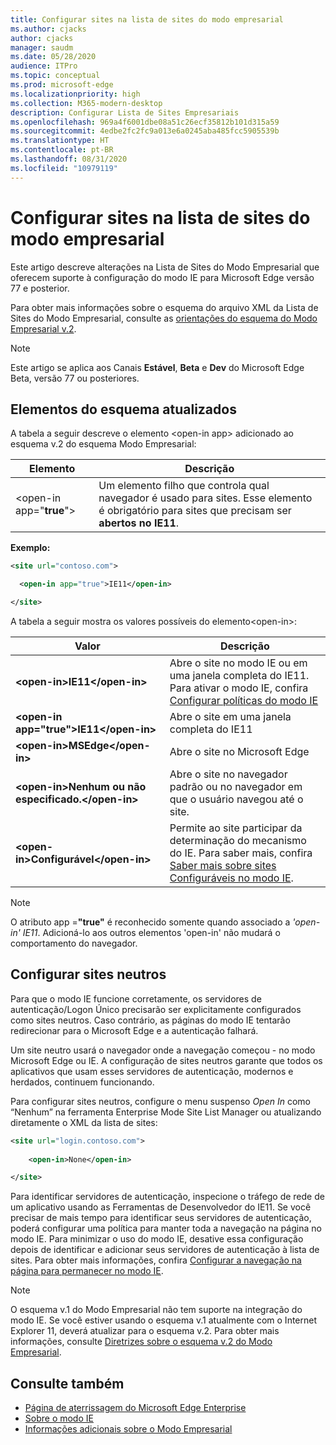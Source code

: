 ```yaml
---
title: Configurar sites na lista de sites do modo empresarial
ms.author: cjacks
author: cjacks
manager: saudm
ms.date: 05/28/2020
audience: ITPro
ms.topic: conceptual
ms.prod: microsoft-edge
ms.localizationpriority: high
ms.collection: M365-modern-desktop
description: Configurar Lista de Sites Empresariais
ms.openlocfilehash: 969a4f6001dbe08a51c26ecf35812b101d315a59
ms.sourcegitcommit: 4edbe2fc2fc9a013e6a0245aba485fcc5905539b
ms.translationtype: HT
ms.contentlocale: pt-BR
ms.lasthandoff: 08/31/2020
ms.locfileid: "10979119"
---
```

# Configurar sites na lista de sites do modo empresarial

Este artigo descreve alterações na Lista de Sites do Modo Empresarial que oferecem suporte à configuração do modo IE para Microsoft Edge versão 77 e posterior.

Para obter mais informações sobre o esquema do arquivo XML da Lista de Sites do Modo Empresarial, consulte as [orientações do esquema do Modo Empresarial v.2](https://docs.microsoft.com/internet-explorer/ie11-deploy-guide/enterprise-mode-schema-version-2-guidance).

> [!NOTE]
> Este artigo se aplica aos Canais **Estável**, **Beta** e **Dev** do Microsoft Edge Beta, versão 77 ou posteriores.

## Elementos do esquema atualizados

A tabela a seguir descreve o elemento \<open-in app\> adicionado ao esquema v.2 do esquema Modo Empresarial:

| **Elemento** | **Descrição** |
| --- | --- |
| \<open-in app="**true**"\> | Um elemento filho que controla qual navegador é usado para sites. Esse elemento é obrigatório para sites que precisam ser **abertos no IE11**.|

**Exemplo:**

``` xml
<site url="contoso.com">

  <open-in app="true">IE11</open-in>

</site>
```

A tabela a seguir mostra os valores possíveis do elemento\<open-in\>:

| **Valor** | **Descrição** |
| --- | --- |
| **\<open-in\>IE11\</open-in\>** | Abre o site no modo IE ou em uma janela completa do IE11. Para ativar o modo IE, confira [Configurar políticas do modo IE](https://docs.microsoft.com/deployedge/edge-ie-mode-policies)|
| **\<open-in app="**true**"\>IE11\</open-in\>** | Abre o site em uma janela completa do IE11 |
| **\<open-in\>MSEdge\</open-in\>** | Abre o site no Microsoft Edge |
| **\<open-in\>Nenhum ou não especificado.\</open-in\>** | Abre o site no navegador padrão ou no navegador em que o usuário navegou até o site. |
|**\<open-in\>Configurável\</open-in\>** | Permite ao site participar da determinação do mecanismo do IE. Para saber mais, confira [Saber mais sobre sites Configuráveis no modo IE](edge-learnmore-configurable-sites-ie-mode.md).  |

>[!NOTE]
> O atributo app =**"true"** é reconhecido somente quando associado a _'open-in' IE11_. Adicioná-lo aos outros elementos 'open-in' não mudará o comportamento do navegador.   

## Configurar sites neutros

Para que o modo IE funcione corretamente, os servidores de autenticação/Logon Único precisarão ser explicitamente configurados como sites neutros. Caso contrário, as páginas do modo IE tentarão redirecionar para o Microsoft Edge e a autenticação falhará.

Um site neutro usará o navegador onde a navegação começou - no modo Microsoft Edge ou IE. A configuração de sites neutros garante que todos os aplicativos que usam esses servidores de autenticação, modernos e herdados, continuem funcionando.

Para configurar sites neutros, configure o menu suspenso *Open In* como “Nenhum” na ferramenta Enterprise Mode Site List Manager ou atualizando diretamente o XML da lista de sites:

``` xml
<site url="login.contoso.com">
   
    <open-in>None</open-in>

</site>
```

Para identificar servidores de autenticação, inspecione o tráfego de rede de um aplicativo usando as Ferramentas de Desenvolvedor do IE11. Se você precisar de mais tempo para identificar seus servidores de autenticação, poderá configurar uma política para manter toda a navegação na página no modo IE. Para minimizar o uso do modo IE, desative essa configuração depois de identificar e adicionar seus servidores de autenticação à lista de sites. Para obter mais informações, confira [Configurar a navegação na página para permanecer no modo IE](https://docs.microsoft.com/deployedge/microsoft-edge-policies#internetexplorerintegrationsiteredirect).

>[!NOTE]
   >O esquema v.1 do Modo Empresarial não tem suporte na integração do modo IE. Se você estiver usando o esquema v.1 atualmente com o Internet Explorer 11, deverá atualizar para o esquema v.2. Para obter mais informações, consulte [Diretrizes sobre o esquema v.2 do Modo Empresarial](https://docs.microsoft.com/internet-explorer/ie11-deploy-guide/enterprise-mode-schema-version-2-guidance).

## Consulte também

- [Página de aterrissagem do Microsoft Edge Enterprise](https://aka.ms/EdgeEnterprise)
- [Sobre o modo IE](https://docs.microsoft.com/deployedge/edge-ie-mode)
- [Informações adicionais sobre o Modo Empresarial](https://docs.microsoft.com/internet-explorer/ie11-deploy-guide/enterprise-mode-overview-for-ie11)